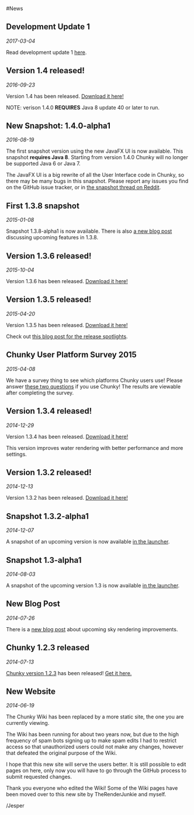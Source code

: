 #News

## Development Update 1

*2017-03-04*

Read development update 1 [here](http://llbit.se/?p=3023).


## Version 1.4 released!

*2016-09-23*

Version 1.4 has been released. [Download it here!][2]

NOTE: verison 1.4.0 **REQUIRES** Java 8 update 40 or later to run.

## New Snapshot: 1.4.0-alpha1

*2016-08-19*

The first snapshot version using the new JavaFX UI is now available.
This snapshot **requires Java 8**. Starting from version 1.4.0 Chunky
will no longer be supported Java 6 or Java 7.

The JavaFX UI is a big rewrite of all the User Interface code in Chunky,
so there may be many bugs in this snapshot. Please report any issues
you find on the GitHub issue tracker, or in [the snapshot thread on Reddit][3].

## First 1.3.8 snapshot

*2015-01-08*

Snapshot 1.3.8-alpha1 is now available. There is also [a new blog
post](http://llbit.se/?p=2650) discussing upcoming features in 1.3.8.

## Version 1.3.6 released!

*2015-10-04*

Version 1.3.6 has been released. [Download it here!][2]

## Version 1.3.5 released!

*2015-04-20*

Version 1.3.5 has been released. [Download it here!][2]

Check out [this blog post for the release spotlights](http://llbit.se/?p=2493).

## Chunky User Platform Survey 2015

*2015-04-08*

We have a survey thing to see which platforms Chunky users use!
Please answer [these two questions](https://goo.gl/forms/TRFg7Gy64S) if you use Chunky!
The results are viewable after completing the survey.

## Version 1.3.4 released!

*2014-12-29*

Version 1.3.4 has been released. [Download it here!][2]

This version improves water rendering with better performance and more
settings.

## Version 1.3.2 released!

*2014-12-13*

Version 1.3.2 has been released. [Download it here!][2]

## Snapshot 1.3.2-alpha1

*2014-12-07*

A snapshot of an upcoming version is now available [in the launcher][1].

## Snapshot 1.3-alpha1

*2014-08-03*

A snapshot of the upcoming version 1.3 is now available [in the
launcher][1].

## New Blog Post

*2014-07-26*

There is a [new blog post](http://llbit.se/?p=2190) about upcoming sky
rendering improvements.

## Chunky 1.2.3 released

*2014-07-13*

[Chunky version 1.2.3](release/1.2.3/release_notes.html) has been released!
[Get it here.][2]

## New Website

*2014-06-19*

The Chunky Wiki has been replaced by a more static site, the one you are
currently viewing.

The Wiki has been running for about two years now, but due to the high
frequency of spam bots signing up to make spam edits I had to restrict access
so that unauthorized users could not make any changes, however that defeated
the original purpose of the Wiki.

I hope that this new site will serve the users better. It is still possible to
edit pages on here, only now you will have to go through the GitHub process to
submit requested changes.

Thank you everyone who edited the Wiki! Some of the Wiki pages have been moved
over to this new site by TheRenderJunkie and myself.

/Jesper

[1]: /old-chunky-docs/snapshot.html
[2]: /old-chunky-docs/download.html
[3]: https://www.reddit.com/r/chunky/comments/4yf298/chunky_snapshot_140alpha1/
